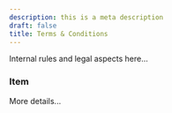 ```yaml
---
description: this is a meta description
draft: false
title: Terms & Conditions
---
```


Internal rules and legal aspects here...

### Item

More details...